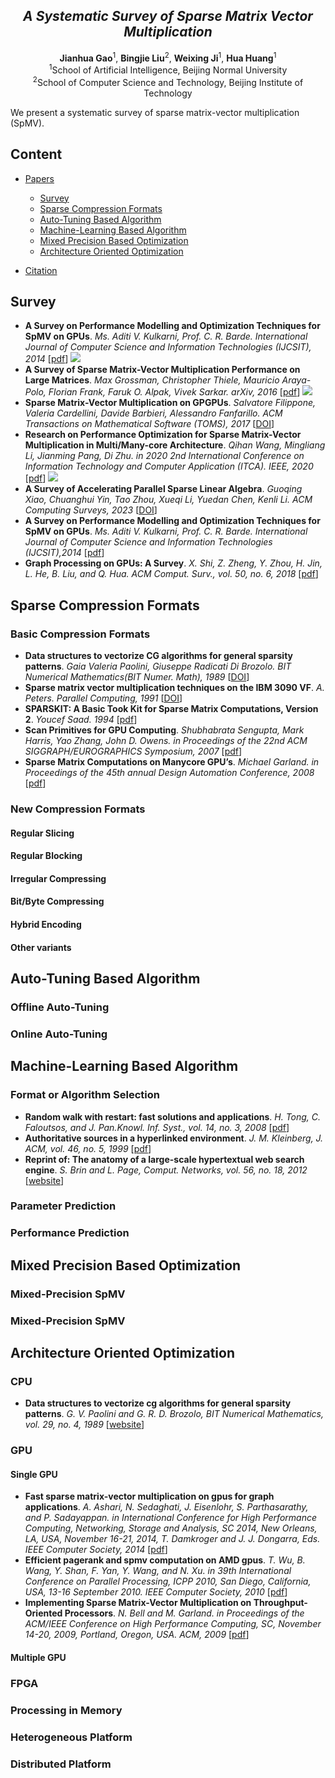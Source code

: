 <div align="center">
  <h2><i>A Systematic Survey of Sparse Matrix Vector Multiplication</i></h2> 
</div>

<div align="center">
<b>Jianhua Gao</b><sup>1</sup>,
<b>Bingjie Liu</b><sup>2</sup>,
<b>Weixing Ji</b><sup>1</sup>,
<b>Hua Huang</b><sup>1</sup>
</div>

<div align="center">
<sup>1</sup>School of Artificial Intelligence, Beijing Normal University
</div>
<div align="center">
<sup>2</sup>School of Computer Science and Technology, Beijing Institute of Technology
</div>

We present a systematic survey of sparse matrix-vector multiplication (SpMV).

## Content
- [Papers](#papers)
  - [Survey](#survey)
  - [Sparse Compression Formats](#sparse-compression-formats)
  - [Auto-Tuning Based Algorithm](auto-tuning-based-algorithm)
  - [Machine-Learning Based Algorithm](machine-learning-based-algorithm)
  - [Mixed Precision Based Optimization](#mixed-Precision-based-optimization)
  - [Architecture Oriented Optimization](#architecture-oriented-optimization)

  
- [Citation](#citation)


## Survey
- **A Survey on Performance Modelling and Optimization Techniques for SpMV on GPUs**. *Ms. Aditi V. Kulkarni, Prof. C. R. Barde. International Journal of Computer Science and Information Technologies (IJCSIT), 2014* [[pdf](https://citeseerx.ist.psu.edu/document?repid=rep1&type=pdf&doi=eeb465ba9655a5a0c638e15fe2421c5d9a708d46)] ![](https://img.shields.io/badge/Arxiv2014-orange)
- **A Survey of Sparse Matrix-Vector Multiplication Performance on Large Matrices**. *Max Grossman, Christopher Thiele, Mauricio Araya-Polo, Florian Frank, Faruk O. Alpak, Vivek Sarkar. arXiv, 2016* [[pdf](https://arxiv.org/pdf/1608.00636)] ![](https://img.shields.io/badge/Arxiv2016-orange)
- **Sparse Matrix-Vector Multiplication on GPGPUs**. *Salvatore Filippone, Valeria Cardellini, Davide Barbieri, Alessandro Fanfarillo. ACM Transactions on Mathematical Software (TOMS), 2017* [[DOI](https://dl.acm.org/doi/10.1145/3017994)]
- **Research on Performance Optimization for Sparse Matrix-Vector Multiplication in Multi/Many-core Architecture**. *Qihan Wang, Mingliang Li, Jianming Pang, Di Zhu. in 2020 2nd International Conference on Information Technology and Computer Application (ITCA). IEEE, 2020* [[pdf](https://ieeexplore.ieee.org/stamp/stamp.jsp?tp=&arnumber=9422076)] ![](https://img.shields.io/badge/ITCA2020-orange)
- **A Survey of Accelerating Parallel Sparse Linear Algebra**. *Guoqing Xiao, Chuanghui Yin, Tao Zhou, Xueqi Li, Yuedan Chen, Kenli Li. ACM Computing Surveys, 2023* [[DOI](https://dl.acm.org/doi/10.1145/3604606)]
- **A Survey on Performance Modelling and Optimization Techniques for SpMV on GPUs**. *Ms. Aditi V. Kulkarni, Prof. C. R. Barde. International Journal of Computer Science and Information Technologies (IJCSIT),2014* [[pdf](https://www.ijcsit.com/docs/Volume%205/vol5issue06/ijcsit20140506146.pdf)]
- **Graph Processing on GPUs: A Survey**. *X. Shi, Z. Zheng, Y. Zhou, H. Jin, L. He, B. Liu, and Q. Hua. ACM Comput. Surv., vol. 50, no. 6, 2018* [[pdf](https://www.dcs.warwick.ac.uk/~liganghe/papers/ACM-Computing-Surveys-2017.pdf)]
  
## Sparse Compression Formats
### Basic Compression Formats
- **Data structures to vectorize CG algorithms for general sparsity patterns**. *Gaia Valeria Paolini, Giuseppe Radicati Di Brozolo. BIT Numerical Mathematics(BIT Numer. Math), 1989* [[DOI](https://link.springer.com/article/10.1007/BF01932741)]
- **Sparse matrix vector multiplication techniques on the IBM 3090 VF**. *A. Peters. Parallel Computing, 1991* [[DOI](https://www.sciencedirect.com/science/article/abs/pii/S0167819105800079)]
- **SPARSKIT: A Basic Took Kit for Sparse Matrix Computations, Version 2**. *Youcef Saad. 1994* [[pdf](https://www.finley-lab.com/files/gau19/exercises/exercise-sparskit/sparskit-v2.pdf)]
- **Scan Primitives for GPU Computing**. *Shubhabrata Sengupta, Mark Harris, Yao Zhang, John D. Owens. in Proceedings of the 22nd ACM SIGGRAPH/EUROGRAPHICS Symposium, 2007* [[pdf](https://escholarship.org/content/qt8051p6nd/qt8051p6nd_noSplash_cdf4d7488f42df951707ca97e860123f.pdf)]
- **Sparse Matrix Computations on Manycore GPU’s**. *Michael Garland. in Proceedings of the 45th annual Design Automation Conference, 2008* [[pdf]([https://dl.acm.org/doi/abs/10.1145/1391469.1391473](https://ieeexplore.ieee.org/stamp/stamp.jsp?tp=&arnumber=4555771))]

### New Compression Formats

#### Regular Slicing

#### Regular Blocking

#### Irregular Compressing

#### Bit/Byte Compressing

#### Hybrid Encoding

#### Other variants

## Auto-Tuning Based Algorithm

### Offline Auto-Tuning

### Online Auto-Tuning


## Machine-Learning Based Algorithm
### Format or Algorithm Selection
- **Random walk with restart: fast solutions and applications**. *H. Tong, C. Faloutsos, and J. Pan.Knowl. Inf. Syst., vol. 14, no. 3, 2008* [[pdf](https://citeseerx.ist.psu.edu/document?repid=rep1&type=pdf&doi=9ebf0f5f36d1504e96d147f38e5b9e21d7d28825)]
- **Authoritative sources in a hyperlinked environment**. *J. M. Kleinberg, J. ACM, vol. 46, no. 5, 1999* [[pdf](https://dl.acm.org/doi/pdf/10.1145/324133.324140)]
- **Reprint of: The anatomy of a large-scale hypertextual web search engine**. *S. Brin and L. Page, Comput. Networks, vol. 56, no. 18, 2012* [[website](https://www.sciencedirect.com/science/article/abs/pii/S1389128612003611)]
### Parameter Prediction

### Performance Prediction

## Mixed Precision Based Optimization

### Mixed-Precision SpMV

### Mixed-Precision SpMV

## Architecture Oriented Optimization
### CPU
- **Data structures to vectorize cg algorithms for general sparsity patterns**. *G. V. Paolini and G. R. D. Brozolo, BIT Numerical Mathematics, vol. 29, no. 4, 1989* [[website](https://link.springer.com/article/10.1007/BF01932741)]


### GPU
#### Single GPU
- **Fast sparse matrix-vector multiplication on gpus for graph applications**. *A. Ashari, N. Sedaghati, J. Eisenlohr, S. Parthasarathy, and P. Sadayappan. in International Conference for High Performance Computing, Networking, Storage and Analysis, SC 2014, New Orleans, LA, USA, November 16-21, 2014, T. Damkroger and J. J. Dongarra, Eds. IEEE Computer Society, 2014* [[pdf](https://ieeexplore.ieee.org/stamp/stamp.jsp?tp=&arnumber=7013051)]
- **Efficient pagerank and spmv computation on AMD gpus**. *T. Wu, B. Wang, Y. Shan, F. Yan, Y. Wang, and N. Xu. in 39th International Conference on Parallel Processing, ICPP 2010, San Diego, California, USA, 13-16 September 2010. IEEE Computer Society, 2010* [[pdf](https://ieeexplore.ieee.org/stamp/stamp.jsp?tp=&arnumber=5599152)]
- **Implementing Sparse Matrix-Vector Multiplication on Throughput-Oriented Processors**. *N. Bell and M. Garland. in Proceedings of the ACM/IEEE Conference on High Performance Computing, SC, November 14-20, 2009, Portland, Oregon, USA. ACM, 2009* [[pdf](https://www.mgarland.org/files/papers/sc09-spmv-throughput.pdf)]
  
#### Multiple GPU

### FPGA

### Processing in Memory

### Heterogeneous Platform

### Distributed Platform

